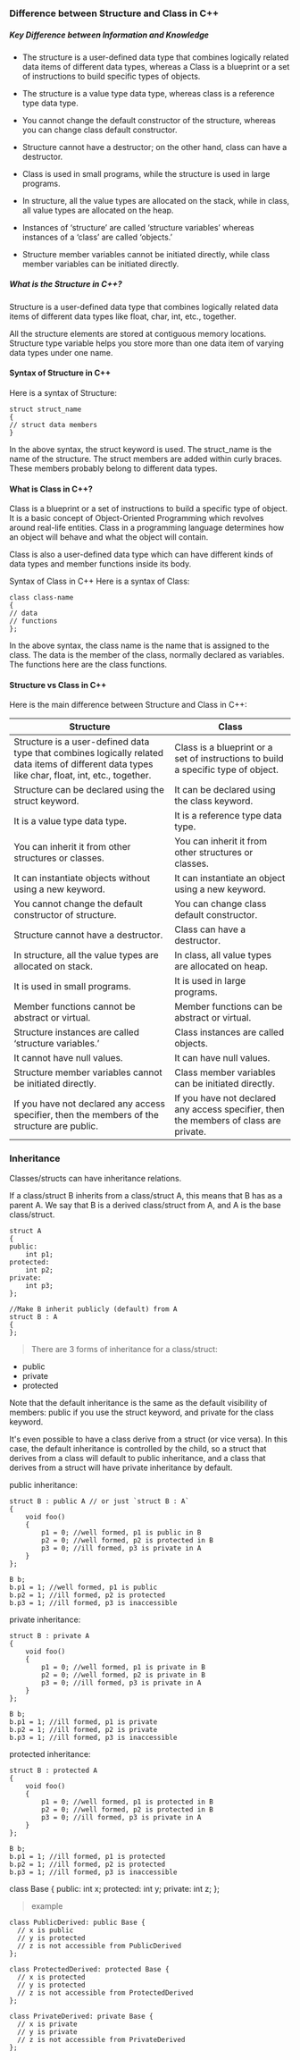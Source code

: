 ### Difference between Structure and Class in C++

##### Key Difference between Information and Knowledge
* The structure is a user-defined data type that combines logically related data items of different data types, whereas a Class is a blueprint or a set of instructions to build specific types of objects.

* The structure is a value type data type, whereas class is a reference type data type.
* You cannot change the default constructor of the structure, whereas you can change class default constructor.
* Structure cannot have a destructor; on the other hand, class can have a destructor.
* Class is used in small programs, while the structure is used in large programs.
* In structure, all the value types are allocated on the stack, while in class, all value types are allocated on the heap.
* Instances of ‘structure’ are called ‘structure variables’ whereas instances of a ‘class’ are called ‘objects.’
* Structure member variables cannot be initiated directly, while class member variables can be initiated directly.


##### What is the Structure in C++?
Structure is a user-defined data type that combines logically related data items of different data types like float, char, int, etc., together.

All the structure elements are stored at contiguous memory locations. Structure type variable helps you store more than one data item of varying data types under one name.

#### Syntax of Structure in C++
Here is a syntax of Structure:
```
struct struct_name
{
// struct data members
}
```
In the above syntax, the struct keyword is used. The struct_name is the name of the structure. The struct members are added within curly braces. These members probably belong to different data types.

#### What is Class in C++?
Class is a blueprint or a set of instructions to build a specific type of object. It is a basic concept of Object-Oriented Programming which revolves around real-life entities. Class in a programming language determines how an object will behave and what the object will contain.

Class is also a user-defined data type which can have different kinds of data types and member functions inside its body.

Syntax of Class in C++
Here is a syntax of Class:
```
class class-name
{
// data
// functions
};
```
In the above syntax, the class name is the name that is assigned to the class. The data is the member of the class, normally declared as variables. The functions here are the class functions.
#### Structure vs Class in C++
Here is the main difference between Structure and Class in C++:

|Structure|Class|
| ----------- | ----------- |
| Structure is a user-defined data type that combines logically related data items of different data types like char, float, int, etc., together. | Class is a blueprint or a set of instructions to build a specific type of object. |
|Structure can be declared using the struct keyword.|It can be declared using the class keyword.|
|It is a value type data type.|It is a reference type data type.|
|You can inherit it from other structures or classes.|You can inherit it from other structures or classes.|
|It can instantiate objects without using a new keyword.|It can instantiate an object using a new keyword.|
|You cannot change the default constructor of structure.|You can change class default constructor.|
|Structure cannot have a destructor.|Class can have a destructor.|
|In structure, all the value types are allocated on stack.|In class, all value types are allocated on heap.|
|It is used in small programs.|It is used in large programs.|
|Member functions cannot be abstract or virtual.|Member functions can be abstract or virtual.|
|Structure instances are called ‘structure variables.’|Class instances are called objects.|
|It cannot have null values.|It can have null values.|
|Structure member variables cannot be initiated directly.|Class member variables can be initiated directly.|
|If you have not declared any access specifier, then the members of the structure are public.|If you have not declared any access specifier, then the members of class are private.|


### Inheritance
Classes/structs can have inheritance relations.

If a class/struct B inherits from a class/struct A, this means that B has as a parent A. We say that B is a derived class/struct from A, and A is the base class/struct.
```
struct A
{
public:
    int p1;
protected:
    int p2;
private:
    int p3;
};

//Make B inherit publicly (default) from A
struct B : A
{
};
```
> There are 3 forms of inheritance for a class/struct:

* public
* private
* protected

Note that the default inheritance is the same as the default visibility of members: public if you use the struct keyword, and private for the class keyword.

It's even possible to have a class derive from a struct (or vice versa). In this case, the default inheritance is controlled by the child, so a struct that derives from a class will default to public inheritance, and a class that derives from a struct will have private inheritance by default.

public inheritance:
```
struct B : public A // or just `struct B : A`
{
    void foo()
    {
        p1 = 0; //well formed, p1 is public in B
        p2 = 0; //well formed, p2 is protected in B
        p3 = 0; //ill formed, p3 is private in A
    }
};

B b;
b.p1 = 1; //well formed, p1 is public
b.p2 = 1; //ill formed, p2 is protected
b.p3 = 1; //ill formed, p3 is inaccessible
```
private inheritance:
```
struct B : private A
{
    void foo()
    {
        p1 = 0; //well formed, p1 is private in B
        p2 = 0; //well formed, p2 is private in B
        p3 = 0; //ill formed, p3 is private in A
    }
};

B b;
b.p1 = 1; //ill formed, p1 is private
b.p2 = 1; //ill formed, p2 is private
b.p3 = 1; //ill formed, p3 is inaccessible
```
protected inheritance:
```
struct B : protected A
{
    void foo()
    {
        p1 = 0; //well formed, p1 is protected in B
        p2 = 0; //well formed, p2 is protected in B
        p3 = 0; //ill formed, p3 is private in A
    }
};

B b;
b.p1 = 1; //ill formed, p1 is protected
b.p2 = 1; //ill formed, p2 is protected
b.p3 = 1; //ill formed, p3 is inaccessible
```

class Base {
  public:
    int x;
  protected:
    int y;
  private:
    int z;
};


> example

```
class PublicDerived: public Base {
  // x is public
  // y is protected
  // z is not accessible from PublicDerived
};

class ProtectedDerived: protected Base {
  // x is protected
  // y is protected
  // z is not accessible from ProtectedDerived
};

class PrivateDerived: private Base {
  // x is private
  // y is private
  // z is not accessible from PrivateDerived
};
```
